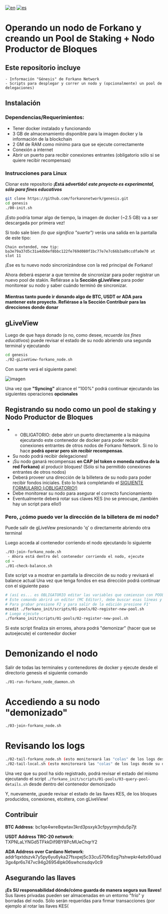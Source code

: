 [![en](https://img.shields.io/badge/lang-en-red.svg)](https://github.com/forkanonetwork/genesis/blob/main/README.md)
[![es](https://img.shields.io/badge/lang-es-yellow.svg)](https://github.com/forkanonetwork/genesis/blob/main/README.es-ES.md)

# Operando un nodo de Forkano y creando un Pool de Staking + Nodo Productor de Bloques
## Este repositorio incluye
    - Información "Génesis" de Forkano Network
    - Scripts para desplegar y correr un nodo y (opcionalmente) un pool de delegaciones)


## Instalación
### Dependencias/Requerimientos:
- Tener docker instalado y funcionando
- 3 GB de almacenamiento disponible para la imagen docker y la información de la blockchain
- 2 GM de RAM como mínimo para que se ejecute correctamente
- Conexión a internet
- Abrir un puerto para recibir conexiones entrantes (obligatorio sólo si se quiere recibir recompensas)

### Instrucciones para Linux

Clonar este repositorio **¡Está advertido! _este proyecto es experimental, sólo para fines educativos_**
```bash
git clone https://github.com/forkanonetwork/genesis.git
cd genesis
./00-init.sh
```

¡Esto podría tomar algo de tiempo, la imagen de docker (~2.5 GB) va a ser descargada por primera vez!

Si todo sale bien _(lo que significa "suerte")_ verás una salida en la pantalla de este tipo:

`Chain extended, new tip: ba3e79a37d5c31a4db0ef8bbc122fe769d080f1bc77e7e7c66b3a89ccdfa0e70 at slot 11`

¡Ese es tu nuevo nodo sincronizándose con la red principal de Forkano!

Ahora deberá esperar a que termine de sincronizar para poder registrar un nuevo pool de stakin. Refiérase a la **Sección gLiveView** para poder monitorear su nodo y saber cuándo terminó de sincronizar.

#### Mientras tanto puede ir donando algo de BTC, USDT or ADA para mantener este proyecto. Refiérase a la **Sección Contribuir** para las direcciones donde donar


## gLiveView

Luego de que haya donado (o no, como desee, _recuerde los fines educativos_) puede revisar el estado de su nodo abriendo una segunda terminal y ejecutando

```bash
cd genesis
./02-gLiveView-forkano_node.sh
```
Con suerte verá el siguiente panel:


![imagen](https://user-images.githubusercontent.com/1715667/207903021-916bae11-71fc-4faf-890d-f1a934a09a1b.png)

Una vez que **"Syncing"** alcance el "100%" podrá continuar ejecutando las siguientes operaciones **opcionales**

## Registrando su nodo como un pool de staking y Nodo Productor de Bloques
* * OBLIGATORIO: debe abrir un puerto directamente a la máquina ejecutando este contenedor de docker para poder recibir conexiones entrantes de otros nodos de Forkano Network. Si no lo hace **podrá operar pero sin recibir recompensas**.
* Su nodo podrá recibir delegaciones!
* ¡Su nodo ganará recompensas **en CAP (el token o moneda nativa de la red Forkano)** al producir bloques! (Sólo si ha permitido conexiones entrantes de otros nodos)
* Deberá proveer una dirección de la billetera de su nodo para poder recibir fondos iniciales. Esto lo hará completando el <a href="https://forkano.net/en/registro-de-pool-de-staking/" target="_blank">SIGUIENTE FORMULARIO (¡OBLIGATORIO!)</a>
* Debe monitorear su nodo para asegurar el correcto funcionamiento
* Eventualmente deberá rotar sus claves KES (no se preocupe, ¡también hay un script para ello!)

### Pero, ¿cómo puedo ver la dirección de la billetera de mi nodo?

Puede salir de gLiveVew presionando 'q' o directamente abriendo otra terminal

Luego acceda al contenedor corriendo el nodo ejecutando lo siguiente
```bash
./03-join-forkano_node.sh
 - Ahora está dentro del contenedor corriendo el nodo, ejecute
cd ~
./01-check-balance.sh
```
 
Este script va a mostrar en pantalla la dirección de su nodo y revisará el balance actual
Una vez que tenga fondos en esa dirección podrá continuar con el siguiente paso

```bash
# (así es... es OBLIGATORIO editar las variables que comienzan con POOL_ antes de ejecutar, lineas ~52-58)
# Este comando abrirá un editor (MC Editor), debe buscar esas líneas y editarlas de acuerdo a sus necesidades
# Para grabar presione F2 y para salir de la edición presione F1'
mcedit ./forkano_init/scripts/01-pools/02-register-new-pool.sh
# Luego ejecute
./forkano_init/scripts/01-pools/02-register-new-pool.sh 
```

Si este script finaliza sin errores, ahora podrá "demonizar" (hacer que se autoejecute) el contenedor docker

# Demonizando el nodo
Salir de todas las terminales y contenedores de docker y ejecute desde el directorio genesis el siguiente comando
```bash
./01-run-forkano_node_daemon.sh
```

# Accediendo a su nodo "demonizado"
```bash
./03-join-forkano_node.sh
```

# Revisando los logs
```bash
./02-tail-forkano_node.sh (esto monitoreará las "colas" de los logs desde dentro del container demonizado)
./02-tail-local.sh (esto monitoreará las "colas" de los logs desde su directorio local)
```

Una vez que su pool ha sido registrado, podrá revisar el estado del mismo ejecutando el script `./forkano_init/scripts/01-pools/03-query-pool-details.sh` desde dentro del contenedor demonizado

Y, nuevamente, ¡puede revisar el estado de las llaves KES, de los bloques producidos, conexiones, etcétera, con gLiveView!

## Contribuir


**BTC Address**: bc1qe4wre8qwtav3krd3psxyk3cfpyyrmjhdu5p7jt

**USDT Address TRC-20 network**: TXPNLaLYNGd5TFkkDif9BY8PcMUeChqrY2

**ADA Address over Cardano Network**: addr1qxtdszvk7y5py6yu6yka27fsxpej5c33cu570fk6zg7tshwpkr4eltx90uad3gx4pr6s747vc94g26954lpk06swhcnsdqv0c9



## Asegurando las llaves

**¡Es SU responsabilidad dónde/cómo guarda de manera segura sus llaves!**
Sus llaves privadas pueden ser almacenadas en un entorno "frío" y borradas del nodo.
Sólo serán requeridas para firmar transacciones (por ejemplo al rotar las llaves KES(

